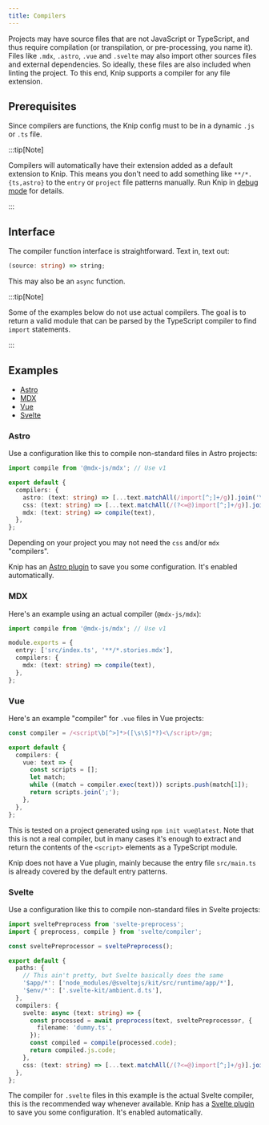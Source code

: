 ```yaml
---
title: Compilers
---
```


Projects may have source files that are not JavaScript or TypeScript, and thus
require compilation (or transpilation, or pre-processing, you name it). Files
like `.mdx`, `.astro`, `.vue` and `.svelte` may also import other sources files
and external dependencies. So ideally, these files are also included when
linting the project. To this end, Knip supports a compiler for any file
extension.

## Prerequisites

Since compilers are functions, the Knip config must to be in a dynamic `.js` or
`.ts` file.

:::tip[Note]

Compilers will automatically have their extension added as a default extension
to Knip. This means you don't need to add something like `**/*.{ts,astro}` to
the `entry` or `project` file patterns manually. Run Knip in [debug mode][1] for
details.

:::

## Interface

The compiler function interface is straightforward. Text in, text out:

```ts
(source: string) => string;
```

This may also be an `async` function.

:::tip[Note]

Some of the examples below do not use actual compilers. The goal is to return a
valid module that can be parsed by the TypeScript compiler to find `import`
statements.

:::

## Examples

- [Astro][2]
- [MDX][3]
- [Vue][4]
- [Svelte][5]

### Astro

Use a configuration like this to compile non-standard files in Astro projects:

```ts
import compile from '@mdx-js/mdx'; // Use v1

export default {
  compilers: {
    astro: (text: string) => [...text.matchAll(/import[^;]+/g)].join('\n'),
    css: (text: string) => [...text.matchAll(/(?<=@)import[^;]+/g)].join('\n'),
    mdx: (text: string) => compile(text),
  },
};
```

Depending on your project you may not need the `css` and/or `mdx` "compilers".

Knip has an [Astro plugin][6] to save you some configuration. It's enabled
automatically.

### MDX

Here's an example using an actual compiler (`@mdx-js/mdx`):

```ts title="knip.ts"
import compile from '@mdx-js/mdx'; // Use v1

module.exports = {
  entry: ['src/index.ts', '**/*.stories.mdx'],
  compilers: {
    mdx: (text: string) => compile(text),
  },
};
```

### Vue

Here's an example "compiler" for `.vue` files in Vue projects:

```ts title="knip.ts"
const compiler = /<script\b[^>]*>([\s\S]*?)<\/script>/gm;

export default {
  compilers: {
    vue: text => {
      const scripts = [];
      let match;
      while ((match = compiler.exec(text))) scripts.push(match[1]);
      return scripts.join(';');
    },
  },
};
```

This is tested on a project generated using `npm init vue@latest`. Note that
this is not a real compiler, but in many cases it's enough to extract and return
the contents of the `<script>` elements as a TypeScript module.

Knip does not have a Vue plugin, mainly because the entry file `src/main.ts` is
already covered by the default entry patterns.

### Svelte

Use a configuration like this to compile non-standard files in Svelte projects:

```ts title="knip.ts"
import sveltePreprocess from 'svelte-preprocess';
import { preprocess, compile } from 'svelte/compiler';

const sveltePreprocessor = sveltePreprocess();

export default {
  paths: {
    // This ain't pretty, but Svelte basically does the same
    '$app/*': ['node_modules/@sveltejs/kit/src/runtime/app/*'],
    '$env/*': ['.svelte-kit/ambient.d.ts'],
  },
  compilers: {
    svelte: async (text: string) => {
      const processed = await preprocess(text, sveltePreprocessor, {
        filename: 'dummy.ts',
      });
      const compiled = compile(processed.code);
      return compiled.js.code;
    },
    css: (text: string) => [...text.matchAll(/(?<=@)import[^;]+/g)].join('\n'),
  },
};
```

The compiler for `.svelte` files in this example is the actual Svelte compiler,
this is the recommended way whenever available. Knip has a [Svelte plugin][7] to
save you some configuration. It's enabled automatically.

[1]: ../reference/cli.md#--debug
[2]: #astro
[3]: #mdx
[4]: #vue
[5]: #svelte
[6]: ../reference/plugins/astro.md
[7]: ../reference/plugins/svelte.md
